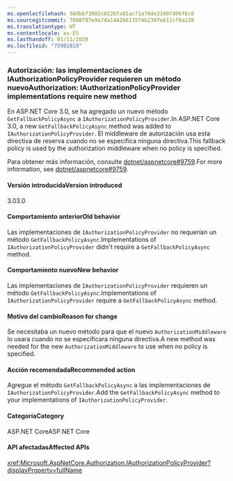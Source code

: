 ```yaml
---
ms.openlocfilehash: 58dbb73902c0226fa81acf1a70de2160f406f6c6
ms.sourcegitcommit: 7088f87e9a7da144266135f4b2397e611cf0a228
ms.translationtype: HT
ms.contentlocale: es-ES
ms.lasthandoff: 01/11/2020
ms.locfileid: "75901819"
---
```

### <a name="authorization-iauthorizationpolicyprovider-implementations-require-new-method"></a><span data-ttu-id="7afb0-101">Autorización: las implementaciones de IAuthorizationPolicyProvider requieren un método nuevo</span><span class="sxs-lookup"><span data-stu-id="7afb0-101">Authorization: IAuthorizationPolicyProvider implementations require new method</span></span>

<span data-ttu-id="7afb0-102">En ASP.NET Core 3.0, se ha agregado un nuevo método `GetFallbackPolicyAsync` a `IAuthorizationPolicyProvider`.</span><span class="sxs-lookup"><span data-stu-id="7afb0-102">In ASP.NET Core 3.0, a new `GetFallbackPolicyAsync` method was added to `IAuthorizationPolicyProvider`.</span></span> <span data-ttu-id="7afb0-103">El middleware de autorización usa esta directiva de reserva cuando no se especifica ninguna directiva.</span><span class="sxs-lookup"><span data-stu-id="7afb0-103">This fallback policy is used by the authorization middleware when no policy is specified.</span></span>

<span data-ttu-id="7afb0-104">Para obtener más información, consulte [dotnet/aspnetcore#9759](https://github.com/dotnet/aspnetcore/pull/9759).</span><span class="sxs-lookup"><span data-stu-id="7afb0-104">For more information, see [dotnet/aspnetcore#9759](https://github.com/dotnet/aspnetcore/pull/9759).</span></span>

#### <a name="version-introduced"></a><span data-ttu-id="7afb0-105">Versión introducida</span><span class="sxs-lookup"><span data-stu-id="7afb0-105">Version introduced</span></span>

<span data-ttu-id="7afb0-106">3.0</span><span class="sxs-lookup"><span data-stu-id="7afb0-106">3.0</span></span>

#### <a name="old-behavior"></a><span data-ttu-id="7afb0-107">Comportamiento anterior</span><span class="sxs-lookup"><span data-stu-id="7afb0-107">Old behavior</span></span>

<span data-ttu-id="7afb0-108">Las implementaciones de `IAuthorizationPolicyProvider` no requerían un método `GetFallbackPolicyAsync`.</span><span class="sxs-lookup"><span data-stu-id="7afb0-108">Implementations of `IAuthorizationPolicyProvider` didn't require a `GetFallbackPolicyAsync` method.</span></span>

#### <a name="new-behavior"></a><span data-ttu-id="7afb0-109">Comportamiento nuevo</span><span class="sxs-lookup"><span data-stu-id="7afb0-109">New behavior</span></span>

<span data-ttu-id="7afb0-110">Las implementaciones de `IAuthorizationPolicyProvider` requieren un método `GetFallbackPolicyAsync`.</span><span class="sxs-lookup"><span data-stu-id="7afb0-110">Implementations of `IAuthorizationPolicyProvider` require a `GetFallbackPolicyAsync` method.</span></span>

#### <a name="reason-for-change"></a><span data-ttu-id="7afb0-111">Motivo del cambio</span><span class="sxs-lookup"><span data-stu-id="7afb0-111">Reason for change</span></span>

<span data-ttu-id="7afb0-112">Se necesitaba un nuevo método para que el nuevo `AuthorizationMiddleware` lo usara cuando no se especificara ninguna directiva.</span><span class="sxs-lookup"><span data-stu-id="7afb0-112">A new method was needed for the new `AuthorizationMiddleware` to use when no policy is specified.</span></span>

#### <a name="recommended-action"></a><span data-ttu-id="7afb0-113">Acción recomendada</span><span class="sxs-lookup"><span data-stu-id="7afb0-113">Recommended action</span></span>

<span data-ttu-id="7afb0-114">Agregue el método `GetFallbackPolicyAsync` a las implementaciones de `IAuthorizationPolicyProvider`.</span><span class="sxs-lookup"><span data-stu-id="7afb0-114">Add the `GetFallbackPolicyAsync` method to your implementations of `IAuthorizationPolicyProvider`.</span></span>

#### <a name="category"></a><span data-ttu-id="7afb0-115">Categoría</span><span class="sxs-lookup"><span data-stu-id="7afb0-115">Category</span></span>

<span data-ttu-id="7afb0-116">ASP.NET Core</span><span class="sxs-lookup"><span data-stu-id="7afb0-116">ASP.NET Core</span></span>

#### <a name="affected-apis"></a><span data-ttu-id="7afb0-117">API afectadas</span><span class="sxs-lookup"><span data-stu-id="7afb0-117">Affected APIs</span></span>

<xref:Microsoft.AspNetCore.Authorization.IAuthorizationPolicyProvider?displayProperty=fullName>

<!-- 

#### Affected APIs

`T:Microsoft.AspNetCore.Authorization.IAuthorizationPolicyProvider`

-->
